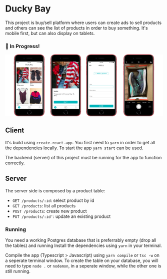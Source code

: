 # Ducky Bay  

This project is buy/sell platform where users can create ads to sell products and others can see the list of products in order to buy something. It's mobile first, but can also display on tablets.

### 🔷 In Progress!

![alt text](https://github.com/Emacdyz/Ducky-Bay/blob/master/client/public/AppDisplay.png)

## Client

It's build using `create-react-app`. You first need to `yarn` in order to get all the dependencies locally. To start the app `yarn start` can be used.

The backend (server) of this project must be running for the app to function correctly.

## Server

The server side is composed by a product table:

* `GET /products/:id`: select product by id
* `GET /products`: list all products
* `POST /products`: create new product
* `PUT /products/:id'`: update an existing product

### Running

You need a working Postgres database that is preferrably empty (drop all the tables) and running
Install the dependencies using `yarn` in your terminal.

Compile the app (Typescript > Javascript) using `yarn compile` or `tsc -w` on a seperate terminal window. To create the table on your database, you will need to type `node .` or `nodemon`, in a seperate window, while the other one is still running. 

